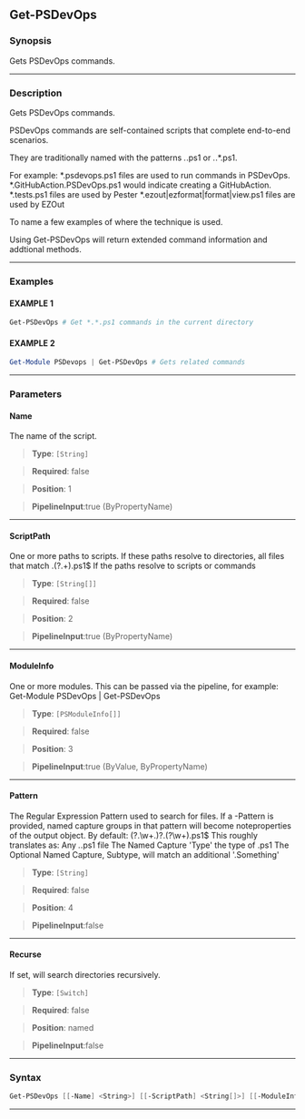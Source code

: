 Get-PSDevOps
------------
### Synopsis
Gets PSDevOps commands.

---
### Description

Gets PSDevOps commands.

PSDevOps commands are self-contained scripts that complete end-to-end scenarios.

They are traditionally named with the patterns *.*.ps1 or *.*.*.ps1.
                     
For example: 
    *.psdevops.ps1 files are used to run commands in PSDevOps.  
    *.GitHubAction.PSDevOps.ps1 would indicate creating a GitHubAction.
    *.tests.ps1 files are used by Pester
    *.ezout|ezformat|format|view.ps1 files are used by EZOut
    
To name a few examples of where the technique is used.

Using Get-PSDevOps will return extended command information and addtional methods.

---
### Examples
#### EXAMPLE 1
```PowerShell
Get-PSDevOps # Get *.*.ps1 commands in the current directory
```

#### EXAMPLE 2
```PowerShell
Get-Module PSDevops | Get-PSDevOps # Gets related commands
```

---
### Parameters
#### **Name**

The name of the script.



> **Type**: ```[String]```

> **Required**: false

> **Position**: 1

> **PipelineInput**:true (ByPropertyName)



---
#### **ScriptPath**

One or more paths to scripts.
If these paths resolve to directories, all files that match \.(?<Type>.+)\.ps1$
If the paths resolve to scripts or commands



> **Type**: ```[String[]]```

> **Required**: false

> **Position**: 2

> **PipelineInput**:true (ByPropertyName)



---
#### **ModuleInfo**

One or more modules.  This can be passed via the pipeline, for example:
Get-Module PSDevOps | Get-PSDevOps



> **Type**: ```[PSModuleInfo[]]```

> **Required**: false

> **Position**: 3

> **PipelineInput**:true (ByValue, ByPropertyName)



---
#### **Pattern**

The Regular Expression Pattern used to search for files.
If a -Pattern is provided, named capture groups in that pattern will become noteproperties of the output object.
By default:
    (?<ScriptSubtype>\.\w+.)?\.(?<ScriptType>\w+)\.ps1$
    This roughly translates as:
       Any *.*.ps1 file
       The Named Capture 'Type' the type of .ps1
       The Optional Named Capture, Subtype, will match an additional '.Something'



> **Type**: ```[String]```

> **Required**: false

> **Position**: 4

> **PipelineInput**:false



---
#### **Recurse**

If set, will search directories recursively.



> **Type**: ```[Switch]```

> **Required**: false

> **Position**: named

> **PipelineInput**:false



---
### Syntax
```PowerShell
Get-PSDevOps [[-Name] <String>] [[-ScriptPath] <String[]>] [[-ModuleInfo] <PSModuleInfo[]>] [[-Pattern] <String>] [-Recurse] [<CommonParameters>]
```
---
